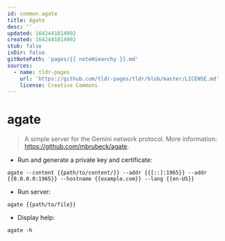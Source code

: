 ```yaml
---
id: common.agate
title: Agate
desc: ''
updated: 1642441814992
created: 1642441814992
stub: false
isDir: false
gitNotePath: 'pages/{{ noteHiearchy }}.md'
sources:
  - name: tldr-pages
    url: 'https://github.com/tldr-pages/tldr/blob/master/LICENSE.md'
    license: Creative Commons
---
```

# agate

> A simple server for the Gemini network protocol.
> More information: <https://github.com/mbrubeck/agate>.

- Run and generate a private key and certificate:

`agate --content {{path/to/content/}} --addr {{[::]:1965}} --addr {{0.0.0.0:1965}} --hostname {{example.com}} --lang {{en-US}}`

- Run server:

`agate {{path/to/file}}`

- Display help:

`agate -h`


